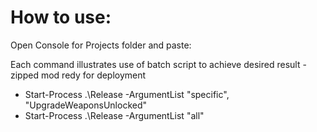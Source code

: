 # How to use:

Open Console for Projects folder and paste: <br />

Each command illustrates use of batch script to achieve desired result - zipped mod redy for deployment

* Start-Process .\Release -ArgumentList "specific", "UpgradeWeaponsUnlocked"
* Start-Process .\Release -ArgumentList "all"